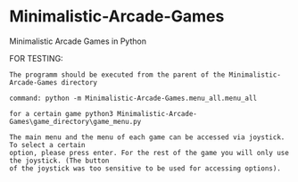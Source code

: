 # Minimalistic-Arcade-Games
Minimalistic Arcade Games in Python


FOR TESTING:

    The programm should be executed from the parent of the Minimalistic-Arcade-Games directory

    command: python -m Minimalistic-Arcade-Games.menu_all.menu_all

    for a certain game python3 Minimalistic-Arcade-Games\game_directory\game_menu.py

    The main menu and the menu of each game can be accessed via joystick. To select a certain 
    option, please press enter. For the rest of the game you will only use the joystick. (The button
    of the joystick was too sensitive to be used for accessing options).
